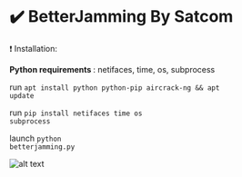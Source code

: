 # :heavy_check_mark: BetterJamming By Satcom

:heavy_exclamation_mark: Installation: </p>

<b>Python requirements </b>: netifaces, time, os, subprocess </p>
run <code>apt install python python-pip aircrack-ng && apt update</code></p>
run <code>pip install netifaces time os subprocess</code></p>
launch <code>python betterjamming.py</code></p>


![alt text](https://exoportail.com/wp-content/uploads/2018/04/Wi-Fi-gratuits.jpg) </p>
